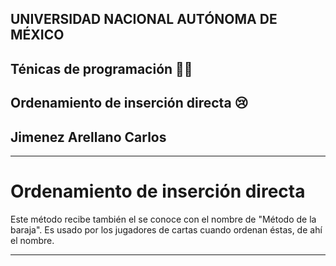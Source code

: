 ## UNIVERSIDAD NACIONAL AUTÓNOMA DE MÉXICO
   ## Ténicas de programación 🤷‍♂️
 ## Ordenamiento de inserción directa 😢
   ## Jimenez Arellano Carlos

---
  # Ordenamiento de inserción directa
    
Este método recibe también el se conoce con el nombre de "Método de la baraja". 
Es usado por los jugadores de cartas cuando ordenan éstas, de ahí el nombre. 



---
